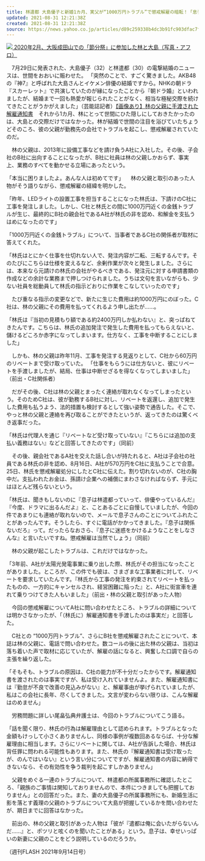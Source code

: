 ```yaml
---
title: 林遣都 大島優子と新婚1カ月、実父が“1000万円トラブル”で懲戒解雇の暗転！「息子は有名俳優」と吹聴…被害企業が怒りの告発（SmartFLASH）
updated: 2021-08-31 12:21:38Z
created: 2021-08-31 12:21:38Z
source: https://news.yahoo.co.jp/articles/d89c259338b4dc3b91fc903dfac7f91102ba1ada
---
```


[![](https://amd-pctr.c.yimg.jp/r/iwiz-amd/20210830-00010000-flash-000-5-view.jpg?w=427&h=640&q=90&exp=10800&pri=l) 2020年2月、大阪成田山での「節分祭」に参加した林と大島（写真・アフロ）](https://news.yahoo.co.jp/articles/d89c259338b4dc3b91fc903dfac7f91102ba1ada/images/000)

　7月29日に発表された、大島優子（32）と林遣都（30）の電撃結婚のニュースは、世間をおおいに賑わせた。 「突然のことで、すごく驚きました。AKB48の『神7』と呼ばれた大島さんとイケメン俳優の結婚ですから。NHKの朝ドラ『スカーレット』で共演していたのが縁になったことから『朝ドラ婚』といわれましたが、結婚まで一回も熱愛が報じられたことがなく、相当な極秘交際を続けてきたことがうかがえました」（芸能誌記者）[【画像あり】林の父親に手渡された解雇通知書](https://smart-flash.jp/showbiz/155777/image/1?rf=2)　それから1カ月、林にとって世間にひた隠しにしておきたかったのは、大島との交際だけではなかった。林が結婚で世間の注目を浴びていたちょうどそのころ、彼の父親が勤務先の会社でトラブルを起こし、懲戒解雇されていたのだ。

　林の父親は、2013年に設備工事などを請け負うA社に入社した。その後、子会社のB社に出向することになったが、B社に社員は林の父親しかおらず、事実上、業務のすべてを動かせる立場にあったという。

「本当に困りましたよ。あんな人は初めてです」
　林の父親と取引のあった人物がそう語りながら、懲戒解雇の経緯を明かした。

「昨年、LEDライトの設置工事を担当することになった林氏は、下請けのC社に工事を発注しました。しかし、C社と林氏との間に1000万円近くの金銭トラブルが生じ、最終的にB社の親会社であるA社が林氏の非を認め、和解金を支払うはめになったのです」

「1000万円近くの金銭トラブル」について、当事者であるC社の関係者が取材に答えてくれた。

「林氏はとにかく仕事を仕切れない人で、発注内容が二転、三転するんです。そのたびにこちらは仕様を変えるなど、余剰作業が次々と発生しました。さらには、本来なら元請けの林氏の会社がやるべきである、発注元に対する申請書類の作成などの余計な業務まで押しつけられました。うちは文句を言いながらも、少ない社員を総動員して林氏の指示どおりに作業をこなしていったのです」

　たび重なる指示の変更などで、新たに生じた費用は約1000万円にのぼった。C社は、林の父親にその費用を払ってくれるよう申し出たが……。

「林氏は『当初の見積もり額である約2400万円しか払わない』と、突っぱねてきたんです。こちらは、林氏の追加発注で発生した費用を払ってもらえないと、儲けるどころか赤字になってしまいます。仕方なく、工事を中断することにしました」

　しかも、林の父親は昨年11月、工事を発注する見返りとして、C社から60万円のリベートまで受け取っていた。
「仕事をもらうには仕方ないと、彼にリベートを手渡しましたが、結局、仕事は中断せざるを得なくなってしまいました」（前出・C社関係者）

　だがその後、C社は林の父親とまったく連絡が取れなくなってしまったという。そのためC社は、彼が勤務するB社に対し、リベートを返還し、追加で発生した費用も払うよう、法的措置も検討するとして強い姿勢で通告した。そこで、やっと林の父親と連絡を再び取ることができたというが、返ってきたのは驚くべき返事だった。

「林氏は代理人を通じ『リベートなど受け取っていない』『こちらには追加の支払い義務はない』などと回答してきたのです」（同前）

　その後、親会社であるA社を交えた話し合いが持たれると、A社は子会社の社員である林氏の非を認め、8月16日、A社が570万円をC社に支払うことで合意。25日、林氏を懲戒解雇処分にしたとC社に伝えた。割り切れないのが、C社の胸中だ。支払われたお金は、孫請け企業への補償にまわさなければならず、手元にはほとんど残らないという。

「林氏は、聞きもしないのに『息子は林遣都っていって、俳優やっているんだ』『今度、ドラマに出るんだよ』と、ことあるごとに自慢していましたが、今回の件であまりにも連絡が取れないので、メールで息子さんのことについてふれたことがあったんです。そうしたら、すぐに電話がかかってきました。『息子は関係ないだろ』って。だったらなおさら、『息子に迷惑をかけるようなことをしなさんな』と言いたいですね。懲戒解雇は当然でしょう」（同前）

　林の父親が起こしたトラブルは、これだけではなかった。

「3年前、A社が太陽光発電事業に乗り出した際、林氏がその担当になったことがありました。ところが、この件でも彼は、さまざまな工事業者に対して、リベートを要求していたんです。『林氏から工事の発注を約束されてリベートを払ったものの、一方的にキャンセルされ、経営困難に陥った』と、A社に街宣車を連れて乗りつけてきた人もいました」（前出・林の父親と取引があった人物）

　今回の懲戒解雇についてA社に問い合わせたところ、トラブルの詳細については明かさなかったが、「（林氏に）解雇通知書を手渡したのは事実だ」と回答した。

　C社との “1000万円トラブル”、さらにB社を懲戒解雇されたことについて、本誌は林の父親に、電話で問い合わせた。数コールの後に出た林の父親は、当初は落ち着いた声で取材に応じていたが、解雇の話になると、興奮した口調で自らの主張を繰り返した。

「そもそも、トラブルの原因は、C社の能力が不十分だったからです。解雇通知書を渡されたのは事実ですが、私は受け入れていませんよ。また、解雇通知書には『勤怠が不良で改善の見込みがない』と、解雇事由が挙げられていましたが、私はこの会社に長年、尽くしてきました。文言が変わらない限りは、こんな解雇はのめません」

　労務問題に詳しい尾畠弘典弁護士は、今回のトラブルについてこう語る。

「話を聞く限り、林氏の行為は解雇理由として認められます。トラブルとなった金額もけっして小さくありませんし、同様の事例が複数回あるならば、十分な解雇理由に相当します。さらにリベートに関しては、A社が告訴した場合、林氏は背任罪に問われる可能性もあります。また、林氏の『解雇通知書は受け取ったが、のんではいない』という言い分についてですが、解雇通知書の内容に納得できないなら、その有効性を争う裁判を起こすしかありません」

　父親をめぐる一連のトラブルについて、林遣都の所属事務所に確認したところ、「親族のご事情は関知しておりませんので、本件につきましても把握しておりません」との回答だった。また、妻の大島優子の所属事務所にも、新婚生活に影を落とす義理の父親のトラブルについて大島が把握しているかを問い合わせたが、期日までに回答はなかった。

　前出の、林の父親と取引があった人物は「彼が『遣都は俺に会いたがらないんだ……』と、ポツリと呟くのを聞いたことがある」という。息子は、幸せいっぱいの新妻に父親のことをどう説明しているのだろうか。

（週刊FLASH 2021年9月14日号）